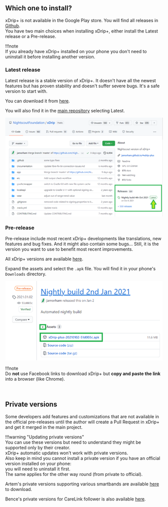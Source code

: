 ## Which one to install?

xDrip+ is not available in the Google Play store. You will find all releases in [Github](https://github.com/NightscoutFoundation/xDrip/releases).  
You have two main choices when installing xDrip+, either install the Latest release or a Pre-release.

!!!note  
    If you already have xDrip+ installed on your phone you don't need to uninstall it before installing another version.

### Latest release

Latest release is a stable version of xDrip+. It doesn't have all the newest features but has proven stability and doesn't suffer severe bugs. It's a safe version to start with.

You can download it from [here](https://xdrip-plus-updates.appspot.com/stable/xdrip-plus-latest.apk).

You will also find it in the [main repository](https://github.com/NightscoutFoundation/xDrip) selecting Latest.

<img src="../images/GitHubLatest.png" style="zoom:75%;" />

### Pre-release

Pre-release include most recent xDrip+ developments like translations, new features and bug fixes. And it might also contain some bugs... Still, it is the version you want to use to benefit most recent improvements.

All xDrip+ versions are available [here](https://github.com/NightscoutFoundation/xDrip/releases).

Expand the assets and select the `.apk` file. You will find it in your phone's `Downloads` directory.

<img src="../images/Install01.png" style="zoom:90%;" />

!!!note  
    Do **not** use Facebook links to download xDrip+ but **copy and paste the link** into a browser (like Chrome).

</br>

## Private versions

Some developers add features and customizations that are not available in the official pre-releases until the author will create a Pull Request in xDrip+ and get it merged in the main project.

!!!warning "Updating private versions"  
    You can use these versions but need to understand they might be supported only by their creator.  
    xDrip+ automatic updates won't work with private versions.  
    Also keep in mind you cannot install a private version if you have an official version installed on your phone:  
    you will need to uninstall it first.  
    The same applies for the other way round (from private to official).

Artem's private versions supporting various smartbands are available [here](https://bigdigital.home.blog/category/xdrip/) to download.

Bence's private versions for CareLink follower is also available [here](https://github.com/benceszasz/xDripCareLinkFollower/releases).

</br>
